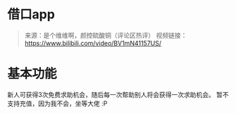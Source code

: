 # 借口app
>来源：是个维维啊，颜控硫酸铜（评论区热评）
>视频链接：https://www.bilibili.com/video/BV1mN41157US/

# 基本功能
新人可获得3次免费求助机会，随后每一次帮助别人将会获得一次求助机会。
暂不支持充值，因为我不会，坐等大佬 :P
